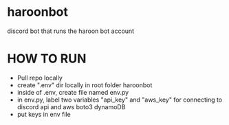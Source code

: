 # haroonbot
discord bot that runs the haroon bot account

# HOW TO RUN
- Pull repo locally
- create ".env" dir locally in root folder haroonbot
- inside of .env, create file named env.py
- in env.py, label two variables "api_key" and "aws_key" for connecting to discord api and aws boto3 dynamoDB
- put keys in env file